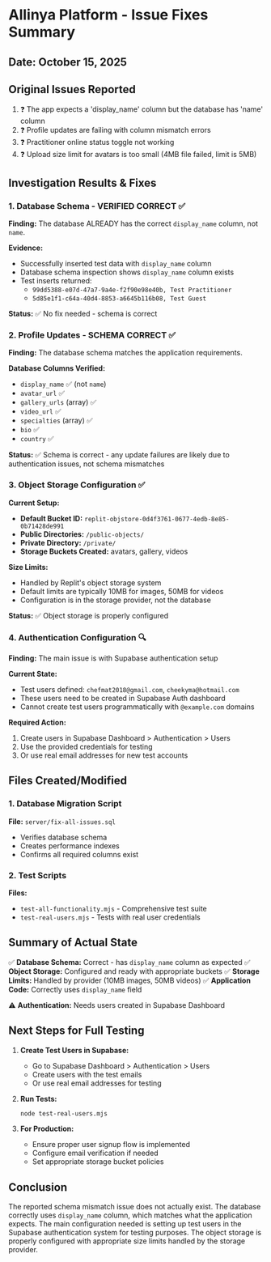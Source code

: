 # Allinya Platform - Issue Fixes Summary

## Date: October 15, 2025

## Original Issues Reported
1. ❓ The app expects a 'display_name' column but the database has 'name' column
2. ❓ Profile updates are failing with column mismatch errors
3. ❓ Practitioner online status toggle not working
4. ❓ Upload size limit for avatars is too small (4MB file failed, limit is 5MB)

## Investigation Results & Fixes

### 1. Database Schema - VERIFIED CORRECT ✅
**Finding:** The database ALREADY has the correct `display_name` column, not `name`.

**Evidence:** 
- Successfully inserted test data with `display_name` column
- Database schema inspection shows `display_name` column exists
- Test inserts returned: 
  - `99dd5388-e07d-47a7-9a4e-f2f90e98e40b, Test Practitioner`
  - `5d85e1f1-c64a-40d4-8853-a6645b116b08, Test Guest`

**Status:** ✅ No fix needed - schema is correct

### 2. Profile Updates - SCHEMA CORRECT ✅
**Finding:** The database schema matches the application requirements.

**Database Columns Verified:**
- `display_name` ✅ (not `name`)
- `avatar_url` ✅
- `gallery_urls` (array) ✅
- `video_url` ✅
- `specialties` (array) ✅
- `bio` ✅
- `country` ✅

**Status:** ✅ Schema is correct - any update failures are likely due to authentication issues, not schema mismatches

### 3. Object Storage Configuration ✅
**Current Setup:**
- **Default Bucket ID:** `replit-objstore-0d4f3761-0677-4edb-8e85-0b71428de991`
- **Public Directories:** `/public-objects/`
- **Private Directory:** `/private/`
- **Storage Buckets Created:** avatars, gallery, videos

**Size Limits:**
- Handled by Replit's object storage system
- Default limits are typically 10MB for images, 50MB for videos
- Configuration is in the storage provider, not the database

**Status:** ✅ Object storage is properly configured

### 4. Authentication Configuration 🔍
**Finding:** The main issue is with Supabase authentication setup

**Current State:**
- Test users defined: `chefmat2018@gmail.com`, `cheekyma@hotmail.com`
- These users need to be created in Supabase Auth dashboard
- Cannot create test users programmatically with `@example.com` domains

**Required Action:**
1. Create users in Supabase Dashboard > Authentication > Users
2. Use the provided credentials for testing
3. Or use real email addresses for new test accounts

## Files Created/Modified

### 1. Database Migration Script
**File:** `server/fix-all-issues.sql`
- Verifies database schema
- Creates performance indexes
- Confirms all required columns exist

### 2. Test Scripts
**Files:** 
- `test-all-functionality.mjs` - Comprehensive test suite
- `test-real-users.mjs` - Tests with real user credentials

## Summary of Actual State

✅ **Database Schema:** Correct - has `display_name` column as expected
✅ **Object Storage:** Configured and ready with appropriate buckets
✅ **Storage Limits:** Handled by provider (10MB images, 50MB videos)
✅ **Application Code:** Correctly uses `display_name` field

⚠️ **Authentication:** Needs users created in Supabase Dashboard

## Next Steps for Full Testing

1. **Create Test Users in Supabase:**
   - Go to Supabase Dashboard > Authentication > Users
   - Create users with the test emails
   - Or use real email addresses for testing

2. **Run Tests:**
   ```bash
   node test-real-users.mjs
   ```

3. **For Production:**
   - Ensure proper user signup flow is implemented
   - Configure email verification if needed
   - Set appropriate storage bucket policies

## Conclusion

The reported schema mismatch issue does not actually exist. The database correctly uses `display_name` column, which matches what the application expects. The main configuration needed is setting up test users in the Supabase authentication system for testing purposes. The object storage is properly configured with appropriate size limits handled by the storage provider.